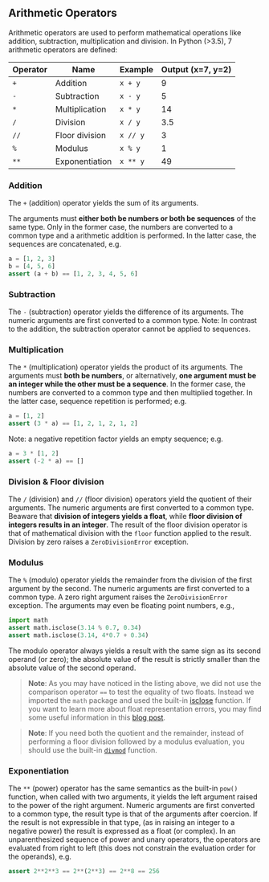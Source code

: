 ## Arithmetic Operators

Arithmetic operators are used to perform mathematical operations 
like addition, subtraction, multiplication and division. 
In Python (>3.5), 7 arithmetic operators are defined:

| Operator | Name           | Example  | Output (x=7, y=2)|
|----------|----------------|----------|------------------|
| `+`      | Addition       | `x + y`  |                 9|
| `-`      | Subtraction    | `x - y`  |                 5|
| `*`      | Multiplication | `x * y`  |                14|
| `/`      | Division       | `x / y`  |               3.5|
| `//`     | Floor division | `x // y` |                 3|
| `%`      | Modulus        | `x % y`  |                 1|
| `**`     | Exponentiation | `x ** y` |                49|

### Addition
The `+` (addition) operator yields the sum of its arguments. 

The arguments must **either both be numbers or both be sequences** of the same type. 
Only in the former case, the numbers are converted to a common type and a arithmetic addition is performed. 
In the latter case, the sequences are concatenated, e.g.
```python
a = [1, 2, 3]
b = [4, 5, 6]
assert (a + b) == [1, 2, 3, 4, 5, 6]
```

### Subtraction

The `-` (subtraction) operator yields the difference of its arguments. 
The numeric arguments are first converted to a common type.
Note: In contrast to the addition, the subtraction operator cannot be applied to sequences. 

### Multiplication

The `*` (multiplication) operator yields the product of its arguments.
The arguments must **both be numbers**, or alternatively, **one argument must be an integer while the other must be a sequence**.
In the former case, the numbers are converted to a common type and then multiplied together. 
In the latter case, sequence repetition is performed; e.g. 
```python
a = [1, 2]
assert (3 * a) == [1, 2, 1, 2, 1, 2]
```

Note: a negative repetition factor yields an empty sequence; e.g. 
```python
a = 3 * [1, 2]
assert (-2 * a) == []
```

### Division & Floor division

The `/` (division) and `//` (floor division) operators yield the 
quotient of their arguments. 
The numeric arguments are first converted to a common type. 
Beaware that **division of integers yields a float**, 
while **floor division of integers results in an integer**.
The result of the floor division operator is that of mathematical division 
with the `floor` function applied to the result. 
Division by zero raises a `ZeroDivisionError` exception.

### Modulus

The `%` (modulo) operator yields the remainder from the division of the first argument by the second. 
The numeric arguments are first converted to a common type. 
A zero right argument raises the `ZeroDivisionError` exception. 
The arguments may even be floating point numbers, e.g., 
```python
import math 
assert math.isclose(3.14 % 0.7, 0.34)
assert math.isclose(3.14, 4*0.7 + 0.34) 
```
The modulo operator always yields a result with the same sign 
as its second operand (or zero); 
the absolute value of the result is strictly smaller than the 
absolute value of the second operand.

> **Note**: As you may have noticed in the listing above, 
> we did not use the comparison operator `==` to test the 
> equality of two floats. Instead we imported the `math` package
> and used the built-in 
> [isclose](https://docs.python.org/3/library/math.html#math.isclose) function.
> If you want to learn more about float representation errors, you may find 
> some useful information in this
> [blog post](https://davidamos.dev/the-right-way-to-compare-floats-in-python/).

> **Note**: If you need both the quotient and the remainder, instead of 
> performing a floor division followed by a modulus evaluation, you should 
> use the built-in 
> [`divmod`](https://docs.python.org/3/library/functions.html#divmod)
> function.

### Exponentiation 

The `**` (power) operator has the same semantics as the 
built-in `pow()` function, when called with two arguments,
it yields the left argument raised to the power of the right argument. 
Numeric arguments are first converted to a common type, the result 
type is that of the arguments after coercion.
If the result is not expressible in that type, 
(as in raising an integer to a negative power)
the result is expressed as a float (or complex). 
In an unparenthesized sequence of power and unary operators, the operators are evaluated from right to left
 (this does not constrain the evaluation order for the operands), e.g.
```python
assert 2**2**3 == 2**(2**3) == 2**8 == 256
```

